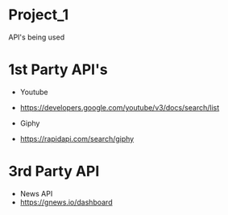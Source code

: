 # Project_1

API's being used

# 1st Party API's

* Youtube
* https://developers.google.com/youtube/v3/docs/search/list

* Giphy
* https://rapidapi.com/search/giphy

# 3rd Party API

* News API
* https://gnews.io/dashboard

